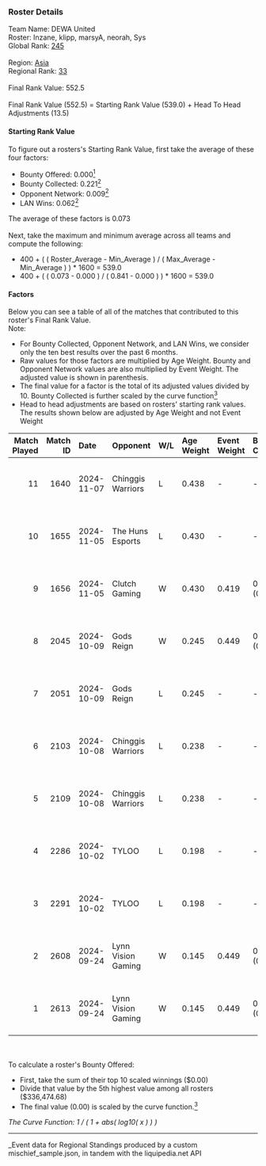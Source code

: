 ### Roster Details<br />
Team Name: DEWA United<br />
Roster: Inzane, klipp, marsyA, neorah, Sys<br />
Global Rank: [245](../../standings_global_2025_03_01.md)<br />
<br />
Region: [Asia]( ../../standings_asia_2025_03_01.md)<br />
Regional Rank: [33]( ../../standings_asia_2025_03_01.md)<br />
<br />
Final Rank Value:  552.5<br />
<br />
Final Rank Value (552.5) = Starting Rank Value (539.0) + Head To Head Adjustments (13.5)<br />

#### Starting Rank Value<br />
To figure out a rosters's Starting Rank Value, first take the average of these four factors:<br />
- Bounty Offered: 0.000[<sup>1</sup>](#table2)
- Bounty Collected: 0.221[<sup>2</sup>](#table1)
- Opponent Network: 0.009[<sup>2</sup>](#table1)
- LAN Wins: 0.062[<sup>2</sup>](#table1)

The average of these factors is 0.073<br />
<br />
Next, take the maximum and minimum average across all teams and compute the following:<br />
- 400 + ( ( Roster_Average - Min_Average ) / ( Max_Average - Min_Average ) ) * 1600 = 539.0
- 400 + ( ( 0.073 - 0.000 ) / ( 0.841 - 0.000 ) ) * 1600 = 539.0


#### Factors<br />
Below you can see a table of all of the matches that contributed to this roster's Final Rank Value.<br />
Note:<br />

- For Bounty Collected, Opponent Network, and LAN Wins, we consider only the ten best results over the past 6 months.
- Raw values for those factors are multiplied by Age Weight. Bounty and Opponent Network values are also multiplied by Event Weight. The adjusted value is shown in parenthesis.
- The final value for a factor is the total of its adjusted values divided by 10. Bounty Collected is further scaled by the curve function[<sup>3</sup>](#curveFunction)
- Head to head adjustments are based on rosters' starting rank values. The results shown below are adjusted by Age Weight and not Event Weight
<span id="table1"></span><br />


| Match Played | Match ID | Date       | Opponent           | W/L | Age Weight | Event Weight | Bounty Collected | Opponent Network | LAN Wins  | H2H Adj. | Roster                             |
| -: | -: | :- | :- | :- | :- | :- | :- | :- | :- | -: | :- |
|           11 |     1640 | 2024-11-07 | Chinggis Warriors  | L   | 0.438      | -            | -                | -                | -         |    -2.02 | Inzane, klipp, marsyA, neorah, Sys |
|           10 |     1655 | 2024-11-05 | The Huns Esports   | L   | 0.430      | -            | -                | -                | -         |    -1.06 | Inzane, klipp, marsyA, neorah, Sys |
|            9 |     1656 | 2024-11-05 | Clutch Gaming      | W   | 0.430      | 0.419        | 0.000 (0.000)    | 0.056 (0.010)    | 0 (0.000) |     6.36 | Inzane, klipp, marsyA, neorah, Sys |
|            8 |     2045 | 2024-10-09 | Gods Reign         | W   | 0.245      | 0.449        | 0.014 (0.002)    | 0.360 (0.040)    | 1 (0.245) |     6.94 | klipp, marsyA, neorah, RiseN, Sys  |
|            7 |     2051 | 2024-10-09 | Gods Reign         | L   | 0.245      | -            | -                | -                | -         |    -0.78 | klipp, marsyA, neorah, RiseN, Sys  |
|            6 |     2103 | 2024-10-08 | Chinggis Warriors  | L   | 0.238      | -            | -                | -                | -         |    -1.02 | klipp, marsyA, neorah, RiseN, Sys  |
|            5 |     2109 | 2024-10-08 | Chinggis Warriors  | L   | 0.238      | -            | -                | -                | -         |    -1.03 | klipp, marsyA, neorah, RiseN, Sys  |
|            4 |     2286 | 2024-10-02 | TYLOO              | L   | 0.198      | -            | -                | -                | -         |    -0.93 | klipp, marsyA, neorah, RiseN, Sys  |
|            3 |     2291 | 2024-10-02 | TYLOO              | L   | 0.198      | -            | -                | -                | -         |    -0.94 | klipp, marsyA, neorah, RiseN, Sys  |
|            2 |     2608 | 2024-09-24 | Lynn Vision Gaming | W   | 0.145      | 0.449        | 0.011 (0.001)    | 0.301 (0.020)    | 1 (0.145) |     4.00 | klipp, marsyA, neorah, RiseN, Sys  |
|            1 |     2613 | 2024-09-24 | Lynn Vision Gaming | W   | 0.145      | 0.449        | 0.011 (0.001)    | 0.301 (0.020)    | 1 (0.145) |     4.02 | klipp, marsyA, neorah, RiseN, Sys  |

<br />
<span id="table2"></span><br />
To calculate a roster's Bounty Offered:<br />

- First, take the sum of their top 10 scaled winnings ($0.00)
- Divide that value by the 5th highest value among all rosters ($336,474.68)
- The final value (0.00) is scaled by the curve function.[<sup>3</sup>](#curveFunction)

<span id="curveFunction"></span>_The Curve Function: 1 / ( 1 + abs( log10( x ) ) )_<br />

---
_Event data for Regional Standings produced by a custom mischief_sample.json, in tandem with the liquipedia.net API<br />
